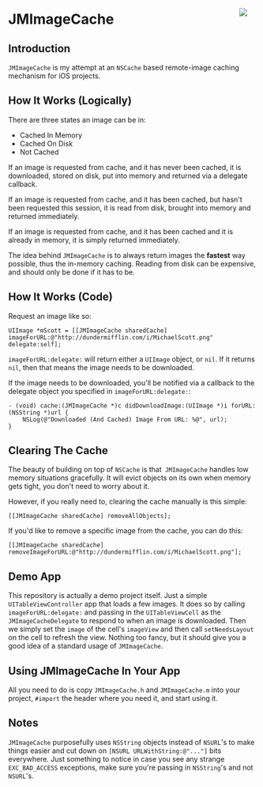 <a style="float: right; margin: 20px;" href="https://github.com/jakemarsh/JMImageCache"><img src="http://cl.ly/4gtj/Untitled-6.png" /></a>

JMImageCache
=============

Introduction
---

`JMImageCache` is my attempt at an `NSCache` based remote-image caching mechanism for iOS projects.


How It Works (Logically)
---

There are three states an image can be in:

*  Cached In Memory
*  Cached On Disk
*  Not Cached
	
If an image is requested from cache, and it has never been cached, it is downloaded, stored on disk, put into memory and returned via a delegate callback.

If an image is requested from cache, and it has been cached, but hasn't been requested this session, it is read from disk, brought into memory and returned immediately.

If an image is requested from cache, and it has been cached and it is already in memory, it is simply returned immediately.

The idea behind `JMImageCache` is to always return images the **fastest** way possible, thus the in-memory caching. Reading from disk can be expensive, and should only be done if it has to be.

How It Works (Code)
---

Request an image like so:

	UIImage *mScott = [[JMImageCache sharedCache] imageForURL:@"http://dundermifflin.com/i/MichaelScott.png" delegate:self];

`imageForURL:delegate:` will return either a `UIImage` object, or `nil`. If it returns `nil`, then that means the image needs to be downloaded.

If the image needs to be downloaded, you'll be notified via a callback to the delegate object you specified in `imageForURL:delegate:`:

	- (void) cache:(JMImageCache *)c didDownloadImage:(UIImage *)i forURL:(NSString *)url {
		NSLog(@"Downloaded (And Cached) Image From URL: %@", url);
	}
	
Clearing The Cache
---

The beauty of building on top of `NSCache` is that` JMImageCache` handles low memory situations gracefully. It will evict objects on its own when memory gets tight, you don't need to worry about it.

However, if you really need to, clearing the cache manually is this simple:
	
	[[JMImageCache sharedCache] removeAllObjects];
	
If you'd like to remove a specific image from the cache, you can do this:

	[[JMImageCache sharedCache] removeImageForURL:@"http://dundermifflin.com/i/MichaelScott.png"];

Demo App
---

This repository is actually a demo project itself. Just a simple `UITableViewController` app that loads a few images. It does so by calling `imageForURL:delegate:` and passing in the `UITableViewCell` as the `JMImageCacheDelegate` to respond to when an image is downloaded. Then we simply set the `image` of the cell's `imageView` and then call `setNeedsLayout` on the cell to refresh the view. Nothing too fancy, but it should give you a good idea of a standard usage of `JMImageCache`.

Using JMImageCache In Your App
---

All you need to do is copy `JMImageCache.h` and `JMImageCache.m` into your project, `#import` the header where you need it, and start using it.

Notes
---

`JMImageCache` purposefully uses `NSString` objects instead of `NSURL`'s to make things easier and cut down on `[NSURL URLWithString:@"..."]` bits everywhere. Just something to notice in case you see any strange `EXC_BAD_ACCESS` exceptions, make sure you're passing in `NSString`'s and not `NSURL`'s.